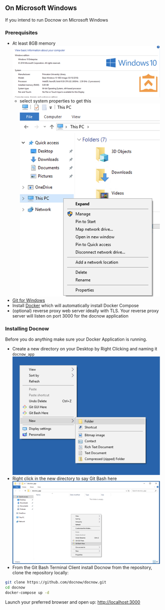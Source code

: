 ## On Microsoft Windows

If you intend to run Docnow on Microsoft Windows

### Prerequisites

* At least 8GB memory![alt text](images/window_system_prefs.png "windows system preferences image")
   * select system properties to get this![alt text](images/sys_properties.png "windows systems properties image")
* [Git for Windows](https://gitforwindows.org/)
* Install [Docker](https://hub.docker.com/editions/community/docker-ce-desktop-windows) which will automatically install Docker Compose
* (optional) reverse proxy web server ideally with TLS. Your reverse proxy server will listen on port 3000 for the docnow application


### Installing Docnow

Before you do anything make sure your Docker Application is running.

* Create a new directory on your Desktop by Right Clicking and naming it `docnow_app` ![alt text](images/new_app_create.png "New Directory Creation Image")
* Right click in the new directory to say Git Bash here ![alt text](images/gitbash_here.png "git bash here image")
* From the Git Bash Terminal Client install Docnow from the repository, clone the repository locally:

```bash
git clone https://github.com/docnow/docnow.git
cd docnow
docker-compose up -d
```

Launch your preferred browser and open up: [http://localhost:3000](http://localhost:3000)
